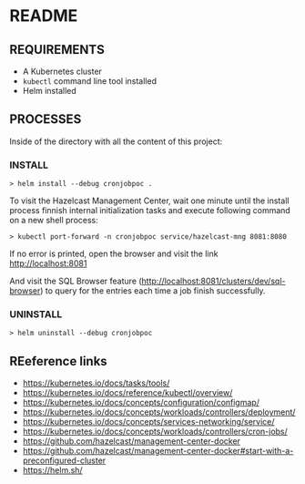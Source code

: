 # README

## REQUIREMENTS

- A Kubernetes cluster
- `kubectl` command line tool installed
- Helm installed

## PROCESSES

Inside of the directory with all the content of this project:

### INSTALL

```shell
> helm install --debug cronjobpoc .
```

To visit the Hazelcast Management Center, wait one minute until the install process finnish internal initialization tasks and execute following command on a new shell process:

```shell
> kubectl port-forward -n cronjobpoc service/hazelcast-mng 8081:8080
```

If no error is printed, open the browser and visit the link <http://localhost:8081>

And visit the SQL Browser feature (<http://localhost:8081/clusters/dev/sql-browser>) to query for the entries each time a job finish successfully.

### UNINSTALL

```shell
> helm uninstall --debug cronjobpoc
```

## REeference links

- <https://kubernetes.io/docs/tasks/tools/>
- <https://kubernetes.io/docs/reference/kubectl/overview/>
- <https://kubernetes.io/docs/concepts/configuration/configmap/>
- <https://kubernetes.io/docs/concepts/workloads/controllers/deployment/>
- <https://kubernetes.io/docs/concepts/services-networking/service/>
- <https://kubernetes.io/docs/concepts/workloads/controllers/cron-jobs/>
- <https://github.com/hazelcast/management-center-docker>
- <https://github.com/hazelcast/management-center-docker#start-with-a-preconfigured-cluster>
- <https://helm.sh/>
